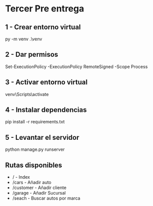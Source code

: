 # Tercer Pre entrega

## 1 - Crear entorno virtual

py -m venv .\venv

## 2 - Dar permisos

Set-ExecutionPolicy -ExecutionPolicy RemoteSigned -Scope Process

## 3 - Activar entorno virtual

venv\Scripts\activate

## 4 - Instalar dependencias

pip install -r requirements.txt

## 5 - Levantar el servidor

python manage.py runserver

## Rutas disponibles

- / - Index
- /cars  - Añadir auto
- /customer - Añadir cliente
- /garage - Añadir Sucursal
- /seach - Buscar autos por marca